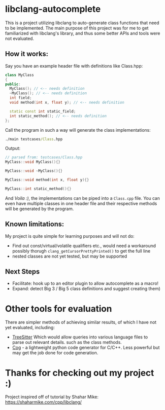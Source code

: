 # libclang-autocomplete

This is a project utilizing libclang to auto-generate class functions that need to be implemented. The main purpose of this project was for me to get familiarized with libclang's library, and thus some better APIs and tools were not evaluated.

## How it works:

Say you have an example header file with definitions like Class.hpp:

```cpp
class MyClass
{
public:
  MyClass(); // <-- needs definition
  ~MyClass(); // <-- needs definition
  int field;
  void method(int x, float y); // <-- needs definition

  static const int static_field;
  int static_method(); // <-- needs definition
};
```

Call the program in such a way will generate the class implementations:
```cmd
./main testcases/Class.hpp
```

Output:

```cpp
// parsed from: testcases/Class.hpp
MyClass::void MyClass(){}

MyClass::void ~MyClass(){}

MyClass::void method(int x, float y){}

MyClass::int static_method(){}
```

And *Voila :)*, the implementations can be piped into a `Class.cpp` file.
You can even have multiple classes in one header file and their respective methods will be generated by the program.

## Known limitations:
My project is quite simple for learning purposes and will not do:
- Find out const/virtual/volatile qualifiers etc., would need a workaround possibly thorugh `clang_getCursorPrettyPrinted()` to get the full line
- nested classes are not yet tested, but may be supported

## Next Steps
- Facilitate: hook up to an editor plugin to allow autocomplete as a macro!
- Expand: detect Big 3 / Big 5 class definitions and suggest creating them)

# Other tools for evaluation
There are simpler methods of achieving similar results, of which I have not yet evaluated, including:
- [TreeSitter](https://tree-sitter.github.io/tree-sitter/) Which would allow queries into various language files to parse out relevant details. such as the class methods.
- [Cog](https://www.python.org/about/success/cog/) - a lightweight python code generator for C/C++. Less powerful but may get the job done for code generation.

# Thanks for checking out my project :)

Project inspired off of tutorial by Shahar Mike: https://shaharmike.com/cpp/libclang/
